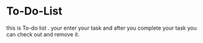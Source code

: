 # To-Do-List
this is To-do list . your enter your task and after you complete your task you can check out and remove it.
